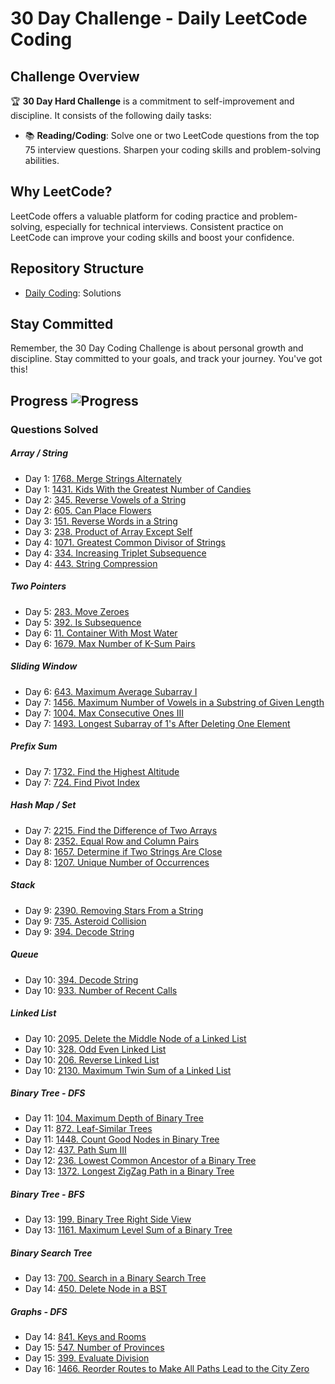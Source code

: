 # 30 Day Challenge - Daily LeetCode Coding

## Challenge Overview
:trophy: **30 Day Hard Challenge** is a commitment to self-improvement and discipline. It consists of the following daily tasks:

- :books: **Reading/Coding**: Solve one or two LeetCode questions from the top 75 interview questions. Sharpen your coding skills and problem-solving abilities.


## Why LeetCode?
LeetCode offers a valuable platform for coding practice and problem-solving, especially for technical interviews. Consistent practice on LeetCode can improve your coding skills and boost your confidence.

## Repository Structure
- [Daily Coding](../leetcode_75): Solutions

## Stay Committed
Remember, the 30 Day Coding Challenge is about personal growth and discipline. Stay committed to your goals, and track your journey. You've got this!

## Progress  ![Progress](https://img.shields.io/badge/17%2F75-28a745)

### Questions Solved

##### Array / String
- Day 1: [1768. Merge Strings Alternately](https://leetcode.com/problems/merge-strings-alternately/)
- Day 1: [1431. Kids With the Greatest Number of Candies](https://leetcode.com/problems/kids-with-the-greatest-number-of-candies/)
- Day 2: [345. Reverse Vowels of a String](https://leetcode.com/problems/reverse-vowels-of-a-string/)
- Day 2: [605. Can Place Flowers](https://leetcode.com/problems/can-place-flowers/)
- Day 3: [151. Reverse Words in a String](https://leetcode.com/problems/reverse-words-in-a-string/)
- Day 3: [238. Product of Array Except Self](https://leetcode.com/problems/product-of-array-except-self/)
- Day 4: [1071. Greatest Common Divisor of Strings](https://leetcode.com/problems/greatest-common-divisor-of-strings/)
- Day 4: [334. Increasing Triplet Subsequence](https://leetcode.com/problems/increasing-triplet-subsequence/)
- Day 4: [443. String Compression](https://leetcode.com/problems/string-compression/)
##### Two Pointers
- Day 5: [283. Move Zeroes](https://leetcode.com/problems/move-zeroes/)
- Day 5: [392. Is Subsequence](https://leetcode.com/problems/is-subsequence/)
- Day 6: [11. Container With Most Water](https://leetcode.com/problems/container-with-most-water/)
- Day 6: [1679. Max Number of K-Sum Pairs](https://leetcode.com/problems/max-number-of-k-sum-pairs/)
##### Sliding Window
- Day 6: [643. Maximum Average Subarray I](https://leetcode.com/problems/maximum-average-subarray-i/)
- Day 7: [1456. Maximum Number of Vowels in a Substring of Given Length](https://leetcode.com/problems/maximum-number-of-vowels-in-a-substring-of-given-length/)
- Day 7: [1004. Max Consecutive Ones III](https://leetcode.com/problems/max-consecutive-ones-iii/)
- Day 7: [1493. Longest Subarray of 1's After Deleting One Element](https://leetcode.com/problems/longest-subarray-of-1s-after-deleting-one-element/)
##### Prefix Sum
- Day 7: [1732. Find the Highest Altitude](https://leetcode.com/problems/find-the-highest-altitude/)
- Day 7: [724. Find Pivot Index](https://leetcode.com/problems/find-pivot-index/)
##### Hash Map / Set
- Day 7: [2215. Find the Difference of Two Arrays](https://leetcode.com/problems/find-the-difference-of-two-arrays/)
- Day 8: [2352. Equal Row and Column Pairs](https://leetcode.com/problems/equal-row-and-column-pairs/)
- Day 8: [1657. Determine if Two Strings Are Close](https://leetcode.com/problems/determine-if-two-strings-are-close/)
- Day 8: [1207. Unique Number of Occurrences](https://leetcode.com/problems/unique-number-of-occurrences/)
##### Stack
- Day 9: [2390. Removing Stars From a String](https://leetcode.com/problems/removing-stars-from-a-string/)
- Day 9: [735. Asteroid Collision](https://leetcode.com/problems/asteroid-collision/)
- Day 9: [394. Decode String](https://leetcode.com/problems/decode-string/)
##### Queue
- Day 10: [394. Decode String](https://leetcode.com/problems/decode-string/)
- Day 10: [933. Number of Recent Calls](https://leetcode.com/problems/number-of-recent-calls/)
##### Linked List
- Day 10: [2095. Delete the Middle Node of a Linked List](https://leetcode.com/problems/delete-the-middle-node-of-a-linked-list/)
- Day 10: [328. Odd Even Linked List](https://leetcode.com/problems/odd-even-linked-list/)
- Day 10: [206. Reverse Linked List](https://leetcode.com/problems/reverse-linked-list/)
- Day 10: [2130. Maximum Twin Sum of a Linked List](https://leetcode.com/problems/maximum-twin-sum-of-a-linked-list/)
##### Binary Tree - DFS
- Day 11: [104. Maximum Depth of Binary Tree](https://leetcode.com/problems/maximum-depth-of-binary-tree/)
- Day 11: [872. Leaf-Similar Trees](https://leetcode.com/problems/leaf-similar-trees/)
- Day 11: [1448. Count Good Nodes in Binary Tree](https://leetcode.com/problems/count-good-nodes-in-binary-tree/)
- Day 12: [437. Path Sum III](https://leetcode.com/problems/path-sum-iii/)
- Day 12: [236. Lowest Common Ancestor of a Binary Tree](https://leetcode.com/problems/lowest-common-ancestor-of-a-binary-tree/)
- Day 13: [1372. Longest ZigZag Path in a Binary Tree](https://leetcode.com/problems/longest-zigzag-path-in-a-binary-tree/)
##### Binary Tree - BFS
- Day 13: [199. Binary Tree Right Side View](https://leetcode.com/problems/binary-tree-right-side-view/)
- Day 13: [1161. Maximum Level Sum of a Binary Tree](https://leetcode.com/problems/maximum-level-sum-of-a-binary-tree/)
##### Binary Search Tree
- Day 13: [700. Search in a Binary Search Tree](https://leetcode.com/problems/search-in-a-binary-search-tree/)
- Day 14: [450. Delete Node in a BST](https://leetcode.com/problems/delete-node-in-a-bst/)
##### Graphs - DFS
- Day 14: [841. Keys and Rooms](https://leetcode.com/problems/keys-and-rooms/)
- Day 15: [547. Number of Provinces](https://leetcode.com/problems/number-of-provinces/)
- Day 15: [399. Evaluate Division](https://leetcode.com/problems/evaluate-division/)
- Day 16: [1466. Reorder Routes to Make All Paths Lead to the City Zero](https://leetcode.com/problems/reorder-routes-to-make-all-paths-lead-to-the-city-zero/)